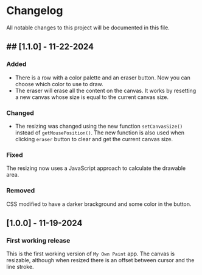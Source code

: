 # Changelog
All notable changes to this project will be documented in this file.

## ## [1.1.0] - 11-22-2024
### Added

- There is a row with a color palette and an eraser button. Now you can choose which color to use to draw.
- The eraser will erase all the content on the canvas. It works by resetting a new canvas whose size is equal to the current canvas size.

### Changed

- The resizing was changed using the new function `setCanvasSize()` instead of `getMousePosition()`. The new function is also used when clicking `eraser` button to clear and get the current canvas size.

### Fixed

The resizing now uses a JavaScript approach to calculate the drawable area.

### Removed

CSS modified to have a darker brackground and some color in the button.

## [1.0.0] - 11-19-2024
### First working release

This is the first working version of `My Own Paint` app. The canvas is resizable, although when resized there is an offset between cursor and the line stroke.
